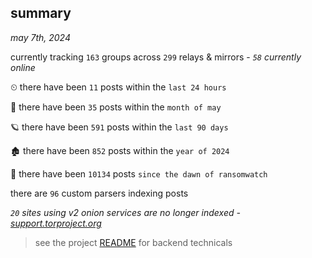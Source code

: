 
## summary
_may 7th, 2024_

currently tracking `163` groups across `299` relays & mirrors - _`58` currently online_

⏲ there have been `11` posts within the `last 24 hours`

🦈 there have been `35` posts within the `month of may`

🪐 there have been `591` posts within the `last 90 days`

🏚 there have been `852` posts within the `year of 2024`

🦕 there have been `10134` posts `since the dawn of ransomwatch`

there are `96` custom parsers indexing posts

_`20` sites using v2 onion services are no longer indexed - [support.torproject.org](https://support.torproject.org/onionservices/v2-deprecation/)_

> see the project [README](https://github.com/joshhighet/ransomwatch#ransomwatch--) for backend technicals
